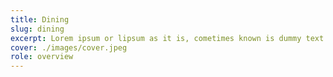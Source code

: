 ```yaml
---
title: Dining
slug: dining
excerpt: Lorem ipsum or lipsum as it is, cometimes known is dummy text used in laying out print graphic or web design
cover: ./images/cover.jpeg
role: overview
---
```

